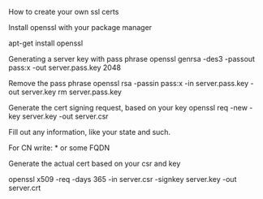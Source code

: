 How to create your own ssl certs 

Install openssl with your package manager 

apt-get install openssl 


Generating a server key with pass phrase 
openssl genrsa -des3 -passout pass:x -out server.pass.key 2048

Remove the pass phrase 
openssl rsa -passin pass:x -in server.pass.key -out server.key
rm server.pass.key

Generate the cert signing request, based on your key 
openssl req -new -key server.key -out server.csr

Fill out any information, like your state and such. 

For CN write: * or some FQDN 

Generate the actual cert based on your csr and key 

openssl x509 -req -days 365 -in server.csr -signkey server.key -out server.crt


